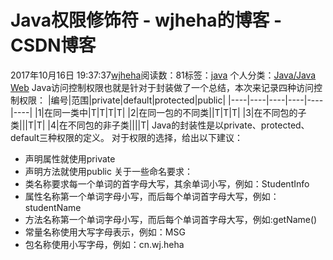 # Java权限修饰符 - wjheha的博客 - CSDN博客
2017年10月16日 19:37:37[wjheha](https://me.csdn.net/wjheha)阅读数：81标签：[java](https://so.csdn.net/so/search/s.do?q=java&t=blog)
个人分类：[Java/Java Web](https://blog.csdn.net/wjheha/article/category/6775424)
Java访问控制权限也就是针对于封装做了一个总结，本次来记录四种访问控制权限：
|编号|范围|private|default|protected|public|
|----|----|----|----|----|----|
|1|在同一类中|T|T|T|T|
|2|在同一包的不同类||T|T|T|
|3|在不同包的子类|||T|T|
|4|在不同包的非子类||||T|
Java的封装性是以private、protected、default三种权限的定义。
对于权限的选择，给出以下建议：
- 声明属性就使用private
- 声明方法就使用public
关于一些命名要求：
- 类名称要求每一个单词的首字母大写，其余单词小写，例如：StudentInfo
- 属性名称第一个单词字母小写，而后每个单词首字母大写，例如：studentName
- 方法名称第一个单词字母小写，而后每个单词首字母大写，例如:getName()
- 常量名称使用大写字母表示，例如：MSG
- 包名称使用小写字母，例如：cn.wj.heha
